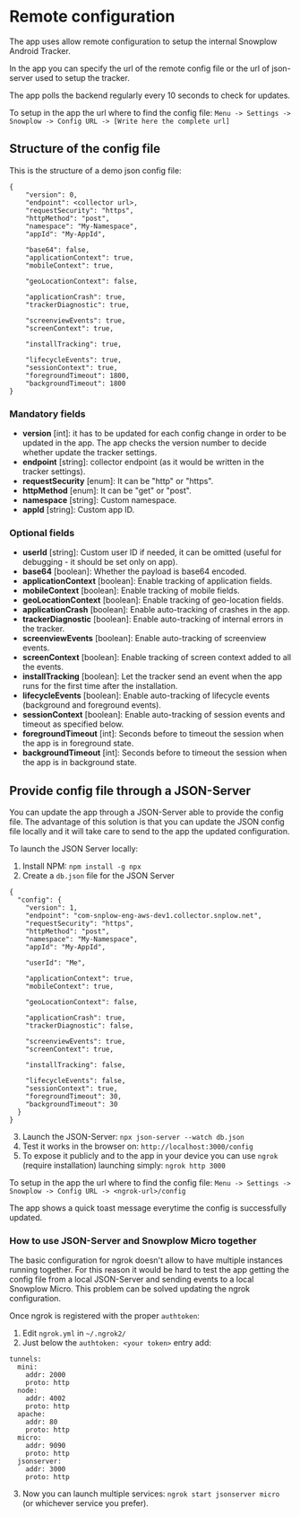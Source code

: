 # Remote configuration

The app uses allow remote configuration to setup the internal Snowplow Android Tracker.

In the app you can specify the url of the remote config file or the url of json-server used to setup the tracker.

The app polls the backend regularly every 10 seconds to check for updates.

To setup in the app the url where to find the config file:
`Menu -> Settings -> Snowplow -> Config URL -> [Write here the complete url]`

## Structure of the config file

This is the structure of a demo json config file:

```
{
	"version": 0,
	"endpoint": <collector url>,
	"requestSecurity": "https",
	"httpMethod": "post",
	"namespace": "My-Namespace",
	"appId": "My-AppId",

	"base64": false,
	"applicationContext": true,
	"mobileContext": true,

	"geoLocationContext": false,

	"applicationCrash": true,
	"trackerDiagnostic": true,

	"screenviewEvents": true,
	"screenContext": true,

	"installTracking": true,

	"lifecycleEvents": true,
	"sessionContext": true,
	"foregroundTimeout": 1800,
	"backgroundTimeout": 1800
}
```

### Mandatory fields
- **version** [int]: it has to be updated for each config change in order to be updated in the app. The app checks the version number to decide whether update the tracker settings.
- **endpoint** [string]: collector endpoint (as it would be written in the tracker settings).
- **requestSecurity** [enum]: It can be "http" or "https".
- **httpMethod** [enum]: It can be "get" or "post".
- **namespace** [string]: Custom namespace.
- **appId** [string]: Custom app ID.

### Optional fields
- **userId** [string]: Custom user ID if needed, it can be omitted (useful for debugging - it should be set only on app).
- **base64** [boolean]: Whether the payload is base64 encoded.
- **applicationContext** [boolean]: Enable tracking of application fields.
- **mobileContext** [boolean]: Enable tracking of mobile fields.
- **geoLocationContext** [boolean]: Enable tracking of geo-location fields.
- **applicationCrash** [boolean]: Enable auto-tracking of crashes in the app.
- **trackerDiagnostic** [boolean]: Enable auto-tracking of internal errors in the tracker.
- **screenviewEvents** [boolean]: Enable auto-tracking of screenview events.
- **screenContext** [boolean]: Enable tracking of screen context added to all the events.
- **installTracking** [boolean]: Let the tracker send an event when the app runs for the first time after the installation.
- **lifecycleEvents** [boolean]: Enable auto-tracking of lifecycle events (background and foreground events).
- **sessionContext** [boolean]: Enable auto-tracking of session events and timeout as specified below.
- **foregroundTimeout** [int]: Seconds before to timeout the session when the app is in foreground state.
- **backgroundTimeout** [int]: Seconds before to timeout the session when the app is in background state.


## Provide config file through a JSON-Server

You can update the app through a JSON-Server able to provide the config file. The advantage of this solution is that you can update the JSON config file locally and it will take care to send to the app the updated configuration.

To launch the JSON Server locally:

1. Install NPM: `npm install -g npx`
2. Create a `db.json` file for the JSON Server
```
{
  "config": {
	"version": 1,
	"endpoint": "com-snplow-eng-aws-dev1.collector.snplow.net",
	"requestSecurity": "https",
	"httpMethod": "post",
	"namespace": "My-Namespace",
	"appId": "My-AppId",

	"userId": "Me",

	"applicationContext": true,
	"mobileContext": true,

	"geoLocationContext": false,

	"applicationCrash": true,
	"trackerDiagnostic": false,

	"screenviewEvents": true,
	"screenContext": true,

	"installTracking": false,

	"lifecycleEvents": false,
	"sessionContext": true,
	"foregroundTimeout": 30,
	"backgroundTimeout": 30
  }
}
```
3. Launch the JSON-Server: `npx json-server --watch db.json`
4. Test it works in the browser on: `http://localhost:3000/config`
5. To expose it publicly and to the app in your device you can use `ngrok` (require installation) launching simply:  `ngrok http 3000`

To setup in the app the url where to find the config file:
`Menu -> Settings -> Snowplow -> Config URL -> <ngrok-url>/config`

The app shows a quick toast message everytime the config is successfully updated.

### How to use JSON-Server and Snowplow Micro together

The basic configuration for ngrok doesn't allow to have multiple instances running together. For this reason it would be hard to test the app getting the config file from a local JSON-Server and sending events to a local Snowplow Micro.
This problem can be solved updating the ngrok configuration.

Once ngrok is registered with the proper `authtoken`:
1. Edit `ngrok.yml` in `~/.ngrok2/`
2. Just below the `authtoken: <your token>` entry add:
```
tunnels:
  mini:
    addr: 2000
    proto: http
  node:
    addr: 4002
    proto: http
  apache:
    addr: 80
    proto: http
  micro:
    addr: 9090
    proto: http
  jsonserver:
    addr: 3000
    proto: http
```
3. Now you can launch multiple services: `ngrok start jsonserver micro` (or whichever service you prefer).

